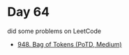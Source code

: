# Day 64

did some problems on LeetCode

- [948. Bag of Tokens (PoTD, Medium)](https://leetcode.com/problems/bag-of-tokens/description/?envType=daily-question&envId=2024-03-04)
